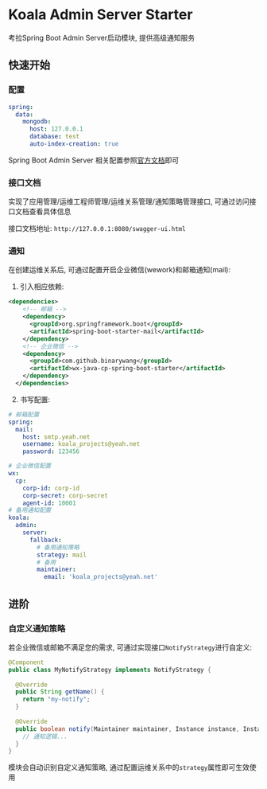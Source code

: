 # Koala Admin Server Starter

考拉Spring Boot Admin Server启动模块, 提供高级通知服务

## 快速开始

### 配置

```yaml
spring:
  data:
    mongodb:
      host: 127.0.0.1
      database: test
      auto-index-creation: true
```

Spring Boot Admin Server 相关配置参照[官方文档](https://docs.spring-boot-admin.com/current/getting-started.html)即可

### 接口文档

实现了应用管理/运维工程师管理/运维关系管理/通知策略管理接口, 可通过访问接口文档查看具体信息

接口文档地址: `http://127.0.0.1:8080/swagger-ui.html`

### 通知

在创建运维关系后, 可通过配置开启企业微信(wework)和邮箱通知(mail):

1. 引入相应依赖:

```xml
<dependencies>
    <!-- 邮箱 -->
    <dependency>
      <groupId>org.springframework.boot</groupId>
      <artifactId>spring-boot-starter-mail</artifactId>
    </dependency>
    <!-- 企业微信 -->
    <dependency>
      <groupId>com.github.binarywang</groupId>
      <artifactId>wx-java-cp-spring-boot-starter</artifactId>
    </dependency>
  </dependencies>
```

2. 书写配置:

```yaml
# 邮箱配置
spring:
  mail:
    host: smtp.yeah.net
    username: koala_projects@yeah.net
    password: 123456

# 企业微信配置
wx:
  cp:
    corp-id: corp-id
    corp-secret: corp-secret
    agent-id: 10001
# 备用通知配置
koala:
  admin:
    server:
      fallback:
        # 备用通知策略
        strategy: mail
        # 备用
        maintainer:
          email: 'koala_projects@yeah.net'
```

## 进阶

### 自定义通知策略

若企业微信或邮箱不满足您的需求, 可通过实现接口`NotifyStrategy`进行自定义:

```java
@Component
public class MyNotifyStrategy implements NotifyStrategy {
    
  @Override
  public String getName() {
    return "my-notify";
  }
    
  @Override
  public boolean notify(Maintainer maintainer, Instance instance, InstanceEvent event) {
    // 通知逻辑...
  }
}
```

模块会自动识别自定义通知策略, 通过配置运维关系中的`strategy`属性即可生效使用





